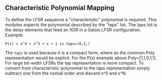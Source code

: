 
<!-- 
# Need a good description of characteristic polynomial, feedback
# polynomial, and how a psuedo random bit sequence is generted 
# from the generator polynomials.  This will move to the 
`prbs_generate` and `prbs_check` doc strings.
-->

Characteristic Polynomial Mapping
---------------------------------
To define the LFSR sequence a "characteristic" polynomial is required.
This modules expects the polynomial described by the "taps" list.  The
taps list is the delay elements that feed an XOR in a Galois LFSR
configuration.  Example:

    P(x) = x^4 + x^3 + x + 1 is taps=(0,2,)

The `taps` is used because it is a compact form, where as the common
Poly representation would be explicit.  For the P(x) example above
Poly=[1,1,0,1,1].  For large bit-width LFSRs the tap representation
is more compact.  To convert from characteristic polynomial to the taps
representation simply subtract one from the nomial order and discard
x^0 and x^N.
